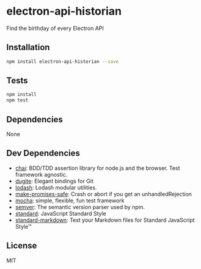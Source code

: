 # electron-api-historian 

Find the birthday of every Electron API

## Installation

```sh
npm install electron-api-historian --save
```


## Tests

```sh
npm install
npm test
```

## Dependencies

None

## Dev Dependencies

- [chai](https://github.com/chaijs/chai): BDD/TDD assertion library for node.js and the browser. Test framework agnostic.
- [dugite](https://github.com/desktop/dugite): Elegant bindings for Git
- [lodash](): Lodash modular utilities.
- [make-promises-safe](https://github.com/mcollina/make-promises-safe): Crash or abort if you get an unhandledRejection
- [mocha](https://github.com/mochajs/mocha): simple, flexible, fun test framework
- [semver](): The semantic version parser used by npm.
- [standard](https://github.com/standard/standard): JavaScript Standard Style
- [standard-markdown](): Test your Markdown files for Standard JavaScript Style™


## License

MIT

